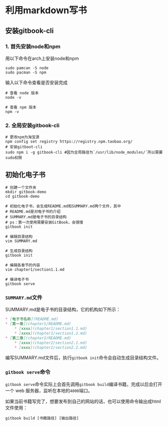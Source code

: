 # 利用markdown写书

## 安装gitbook-cli

### 1. 首先安装node和npm

用以下命令在arch上安装node和npm

```SH
sudo pamcan -S node
sudo pacman -S npm
```

输入以下命令查看是否安装完成

```SH
# 查看 node 版本
node -v

# 查看 npm 版本
npm -v
```

### 2. 全局安装gitbook-cli

```SH
# 更改npm为淘宝源
npm config set registry https://registry.npm.taobao.org/
# 安装gitboot-cli
sudo npm i -g gitbook-cli #因为全局路径为`/usr/lib/node_modules/`所以需要sudo权限
```

## 初始化电子书

```SH
# 创建一个文件夹
mkdir gitbook-demo
cd gitbook-demo

# 初始化电子书，会生成README.md和SUMMARY.md两个文件，其中
# README.md是对电子书的介绍
# SUMMARY.md是电子书的目录结构
# ps：第一次使用需要安装GitBook，会很慢
gitbook init

# 编辑目录结构
vim SUMMARY.md

# 生成目录结构
gitbook init

# 编辑各章节的内容
vim chapter1/section1.1.md

# 编译电子书
gitbook serve
```

### `SUMMARY.md`文件

SUMMARY.md是电子书的目录结构，它的机构如下所示：

```MARKDOWN
* [电子书名称](README.md)
* [第一章](chapter1/README.md)
    * [xxxx](chapter1/section1.1.md)
    * [xxxx](chapter1/section1.2.md)
* [第二章](chapter2/README.md)
    * [xxxx](chapter2/section2.1.md)
    * [xxxx](chapter2/section2.2.md)
```

编写SUMMARY.md文件后，执行`gitbook init`命令会自动生成目录结构文件。

### `gitbook serve`命令

`gitbook serve`命令实际上会首先调用`gitbook build`编译书籍，完成以后会打开一个 web 服务器，监听在本地的`4000`端口。

如果当前书籍写完了，想要发布到自己的网站的话，也可以使用命令输出成html文件使用：

```SH
gitbook build [书籍路径] [输出路径]
```

